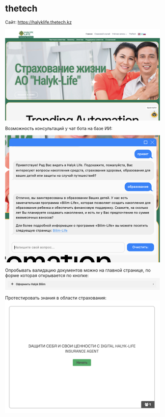 # thetech

Сайт: https://halyklife.thetech.kz

![Img](images/main-page.png)

Возможность консультаций у чат бота на базе ИИ:

![Img](images/chatbot.png)

Опробывать валидацию документов можно на главной странице, по форме которая открывается по кнопке:
![Img](images/button.png)

Протестировать знания в области страхования:
![Img](images/test.png)
